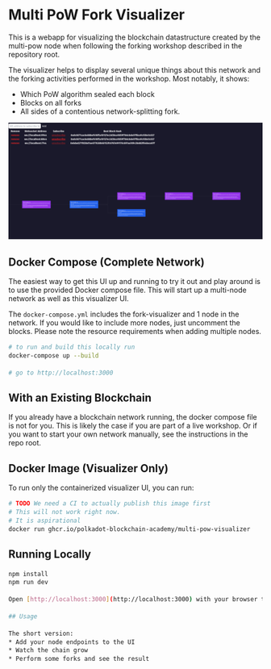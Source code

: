 # Multi PoW Fork Visualizer

This is a webapp for visualizing the blockchain datastructure created by the multi-pow node when following the forking workshop described in the repository root.

The visualizer helps to display several unique things about this network and the forking activities performed in the workshop. Most notably, it shows:

* Which PoW algorithm sealed each block
* Blocks on all forks
* All sides of a contentious network-splitting fork.

![Visualizer Screenshot showing fork and different seals](./visualizer-screenshot.png)

## Docker Compose (Complete Network)

The easiest way to get this UI up and running to try it out and play around is to use the provided Docker compose file.
This will start up a multi-node network as well as this visualizer UI.

The `docker-compose.yml` includes the fork-visualizer and 1 node in the network. If you would like to include more nodes, just uncomment the blocks.
Please note the resource requirements when adding multiple nodes.

```sh
# to run and build this locally run
docker-compose up --build

# go to http://localhost:3000
```

## With an Existing Blockchain

If you already have a blockchain network running, the docker compose file is not for you.
This is likely the case if you are part of a live workshop.
Or if you want to start your own network manually, see the instructions in the repo root.

## Docker Image (Visualizer Only)

To run only the containerized visualizer UI, you can run:

```sh
# TODO We need a CI to actually publish this image first
# This will not work right now.
# It is aspirational
docker run ghcr.io/polkadot-blockchain-academy/multi-pow-visualizer
```

## Running Locally

```bash
npm install
npm run dev

Open [http://localhost:3000](http://localhost:3000) with your browser to see the visualizer.

## Usage

The short version:
* Add your node endpoints to the UI
* Watch the chain grow
* Perform some forks and see the result
